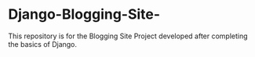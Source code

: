 # Django-Blogging-Site-
This repository is for the Blogging Site Project developed after completing the basics of Django.
